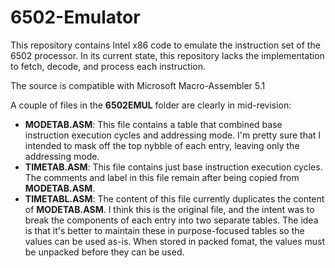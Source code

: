 # 6502-Emulator
This repository contains Intel x86 code to emulate the instruction set of the 6502 processor. In its current state, this repository lacks the implementation to fetch, decode, and process each instruction.

The source is compatible with Microsoft Macro-Assembler 5.1

A couple of files in the **6502EMUL** folder are clearly in mid-revision:

* **MODETAB.ASM**: This file contains a table that combined base instruction execution cycles and addressing mode. I'm pretty sure that I intended to mask off the top nybble of each entry, leaving only the addressing mode.
* **TIMETAB.ASM**: This file contains just base instruction execution cycles. The comments and label in this file remain after being copied from **MODETAB.ASM**.
* **TIMETABL.ASM**: The content of this file currently duplicates the content of **MODETAB.ASM**. I think this is the original file, and the intent was to break the components of each entry into two separate tables. The idea is that it's better to maintain these in purpose-focused tables so the values can be used as-is. When stored in packed fomat, the values must be unpacked before they can be used.
